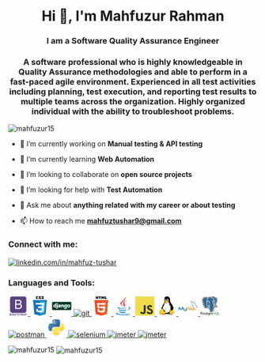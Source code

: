 <h1 align="center">Hi 👋, I'm Mahfuzur Rahman</h1>
<h3 align="center">I am a Software Quality Assurance Engineer</h3>
<h3 align="center">A software professional who is highly knowledgeable in Quality Assurance methodologies and able to perform in a fast-paced agile environment. Experienced in all test activities including planning, test execution, and reporting test results to multiple teams across the organization. Highly organized individual with the ability to troubleshoot problems.</h3>

<p align="left"> <img src="https://komarev.com/ghpvc/?username=mahfuzur15&label=Profile%20views&color=0e75b6&style=flat" alt="mahfuzur15" /> </p>

- 🔭 I’m currently working on **Manual testing & API testing**

- 🌱 I’m currently learning **Web Automation**

- 👯 I’m looking to collaborate on **open source projects**

- 🤝 I’m looking for help with **Test Automation**

- 💬 Ask me about **anything related with my career or about testing**

- 📫 How to reach me **mahfuztushar9@gmail.com**

<h3 align="left">Connect with me:</h3>
<p align="left">
<a href="https://linkedin.com/in/linkedin.com/in/mahfuz-tushar" target="blank"><img align="center" src="https://raw.githubusercontent.com/rahuldkjain/github-profile-readme-generator/master/src/images/icons/Social/linked-in-alt.svg" alt="linkedin.com/in/mahfuz-tushar" height="30" width="40" /></a>
</p>

<h3 align="left">Languages and Tools:</h3>
<p align="left"> <a href="https://getbootstrap.com" target="_blank"> <img src="https://raw.githubusercontent.com/devicons/devicon/master/icons/bootstrap/bootstrap-plain-wordmark.svg" alt="bootstrap" width="40" height="40"/> </a> <a href="https://www.w3schools.com/css/" target="_blank"> <img src="https://raw.githubusercontent.com/devicons/devicon/master/icons/css3/css3-original-wordmark.svg" alt="css3" width="40" height="40"/> </a> <a href="https://www.djangoproject.com/" target="_blank"> <img src="https://raw.githubusercontent.com/devicons/devicon/master/icons/django/django-original.svg" alt="django" width="40" height="40"/> </a> <a href="https://git-scm.com/" target="_blank"> <img src="https://www.vectorlogo.zone/logos/git-scm/git-scm-icon.svg" alt="git" width="40" height="40"/> </a> <a href="https://www.w3.org/html/" target="_blank"> <img src="https://raw.githubusercontent.com/devicons/devicon/master/icons/html5/html5-original-wordmark.svg" alt="html5" width="40" height="40"/> </a> <a href="https://www.java.com" target="_blank"> <img src="https://raw.githubusercontent.com/devicons/devicon/master/icons/java/java-original.svg" alt="java" width="40" height="40"/> </a> <a href="https://developer.mozilla.org/en-US/docs/Web/JavaScript" target="_blank"> <img src="https://raw.githubusercontent.com/devicons/devicon/master/icons/javascript/javascript-original.svg" alt="javascript" width="40" height="40"/> </a> <a href="https://www.linux.org/" target="_blank"> <img src="https://raw.githubusercontent.com/devicons/devicon/master/icons/linux/linux-original.svg" alt="linux" width="40" height="40"/> </a> <a href="https://www.mysql.com/" target="_blank"> <img src="https://raw.githubusercontent.com/devicons/devicon/master/icons/mysql/mysql-original-wordmark.svg" alt="mysql" width="40" height="40"/> </a> <a href="https://www.postgresql.org" target="_blank"> <img src="https://raw.githubusercontent.com/devicons/devicon/master/icons/postgresql/postgresql-original-wordmark.svg" alt="postgresql" width="40" height="40"/> </a> <a href="https://postman.com" target="_blank"> <img src="https://www.vectorlogo.zone/logos/getpostman/getpostman-icon.svg" alt="postman" width="40" height="40"/> </a> <a href="https://www.python.org" target="_blank"> <img src="https://raw.githubusercontent.com/devicons/devicon/master/icons/python/python-original.svg" alt="python" width="40" height="40"/> </a> <a href="https://www.selenium.dev" target="_blank"> <img src="https://raw.githubusercontent.com/detain/svg-logos/780f25886640cef088af994181646db2f6b1a3f8/svg/selenium-logo.svg" alt="selenium" width="40" height="40"/> </a> <a href="https://www.atlassian.com/software/jira" target="_blank"> <img src="https://i0.wp.com/cdn-images-1.medium.com/max/800/1*KeuQ7uNalz2l4rBOyPAUpg.png?w=1180&ssl=1" alt="jmeter" width="40" height="40"/> </a>  <a href="https://www.atlassian.com/software/jira" target="_blank"> <img src="https://aptgadget.com/wp-content/uploads/2018/10/jira-alternatives.png" alt="jmeter" width="40" height="40"/> </a>  </p> 

<p><img align="left" src="https://github-readme-stats.vercel.app/api/top-langs?username=mahfuzur15&show_icons=true&locale=en&layout=compact" alt="mahfuzur15" /></p>

<p>&nbsp;<img align="center" src="https://github-readme-stats.vercel.app/api?username=mahfuzur15&show_icons=true&locale=en" alt="mahfuzur15" /></p>
